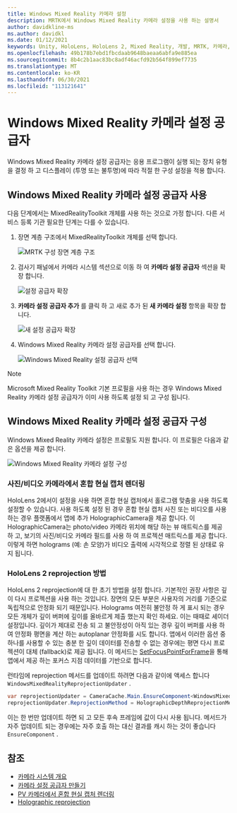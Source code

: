 ```yaml
---
title: Windows Mixed Reality 카메라 설정
description: MRTK에서 Windows Mixed Reality 카메라 설정을 사용 하는 설명서
author: davidkline-ms
ms.author: davidkl
ms.date: 01/12/2021
keywords: Unity, HoloLens, HoloLens 2, Mixed Reality, 개발, MRTK, 카메라,
ms.openlocfilehash: 49b178b7ebd1fbcdaab9648baeaa6abfa9e885ea
ms.sourcegitcommit: 8b4c2b1aac83bc8adf46acfd92b564f899ef7735
ms.translationtype: MT
ms.contentlocale: ko-KR
ms.lasthandoff: 06/30/2021
ms.locfileid: "113121641"
---
```

# <a name="windows-mixed-reality-camera-settings-provider"></a>Windows Mixed Reality 카메라 설정 공급자

Windows Mixed Reality 카메라 설정 공급자는 응용 프로그램이 실행 되는 장치 유형을 결정 하 고 디스플레이 (투명 또는 불투명)에 따라 적절 한 구성 설정을 적용 합니다.

## <a name="enabling-the-windows-mixed-reality-camera-settings-provider"></a>Windows Mixed Reality 카메라 설정 공급자 사용

다음 단계에서는 MixedRealityToolkit 개체를 사용 하는 것으로 가정 합니다. 다른 서비스 등록 기관 필요한 단계는 다를 수 있습니다.

1. 장면 계층 구조에서 MixedRealityToolkit 개체를 선택 합니다.

    ![MRTK 구성 장면 계층 구조](../images/MRTK_ConfiguredHierarchy.png)

2. 검사기 패널에서 카메라 시스템 섹션으로 이동 하 여 **카메라 설정 공급자** 섹션을 확장 합니다.

    ![설정 공급자 확장](../images/camera-system/ExpandProviders.png)

3. **카메라 설정 공급자 추가** 를 클릭 하 고 새로 추가 된 **새 카메라 설정** 항목을 확장 합니다.

    ![새 설정 공급자 확장](../images/camera-system/ExpandNewProvider.png)

4. Windows Mixed Reality 카메라 설정 공급자를 선택 합니다.

    ![Windows Mixed Reality 설정 공급자 선택](../images/camera-system/SelectWindowsMixedRealitySettings.png)

> [!NOTE]
> Microsoft Mixed Reality Toolkit 기본 프로필을 사용 하는 경우 Windows Mixed Reality 카메라 설정 공급자가 이미 사용 하도록 설정 되 고 구성 됩니다.

## <a name="configuring-the-windows-mixed-reality-camera-settings-provider"></a>Windows Mixed Reality 카메라 설정 공급자 구성

Windows Mixed Reality 카메라 설정은 프로필도 지원 합니다. 이 프로필은 다음과 같은 옵션을 제공 합니다.

![Windows Mixed Reality 카메라 설정 구성](../images/camera-system/WMRCameraSettingsProfile.png)

### <a name="render-mixed-reality-capture-from-the-photovideo-camera"></a>사진/비디오 카메라에서 혼합 현실 캡처 렌더링

HoloLens 2에서이 설정을 사용 하면 혼합 현실 캡처에서 홀로그램 맞춤을 사용 하도록 설정할 수 있습니다. 사용 하도록 설정 된 경우 혼합 현실 캡처 사진 또는 비디오를 사용 하는 경우 플랫폼에서 앱에 추가 HolographicCamera을 제공 합니다. 이 HolographicCamera는 photo/video 카메라 위치에 해당 하는 뷰 매트릭스를 제공 하 고, 보기의 사진/비디오 카메라 필드를 사용 하 여 프로젝션 매트릭스를 제공 합니다. 이렇게 하면 holograms (예: 손 모양)가 비디오 출력에 시각적으로 정렬 된 상태로 유지 됩니다.

### <a name="hololens-2-reprojection-method"></a>HoloLens 2 reprojection 방법

HoloLens 2 reprojection에 대 한 초기 방법을 설정 합니다. 기본적인 권장 사항은 깊이 다시 프로젝션을 사용 하는 것입니다. 장면의 모든 부분은 사용자의 거리를 기준으로 독립적으로 안정화 되기 때문입니다. Holograms 여전히 불안정 하 게 표시 되는 경우 모든 개체가 깊이 버퍼에 깊이를 올바르게 제출 했는지 확인 하세요. 이는 때때로 셰이더 설정입니다. 깊이가 제대로 전송 되 고 불안정성이 아직 있는 경우 깊이 버퍼를 사용 하 여 안정화 평면을 계산 하는 autoplanar 안정화를 시도 합니다. 앱에서 이러한 옵션 중 하나를 사용할 수 있는 충분 한 깊이 데이터를 전송할 수 없는 경우에는 평면 다시 프로젝션이 대체 (fallback)로 제공 됩니다. 이 메서드는 [SetFocusPointForFrame](https://docs.unity3d.com/ScriptReference/XR.WSA.HolographicSettings.SetFocusPointForFrame.html)을 통해 앱에서 제공 하는 포커스 지점 데이터를 기반으로 합니다.

런타임에 reprojection 메서드를 업데이트 하려면 다음과 같이에 액세스 합니다 `WindowsMixedRealityReprojectionUpdater` .

```c#
var reprojectionUpdater = CameraCache.Main.EnsureComponent<WindowsMixedRealityReprojectionUpdater>();
reprojectionUpdater.ReprojectionMethod = HolographicDepthReprojectionMethod.AutoPlanar;
```

이는 한 번만 업데이트 하면 되 고 모든 후속 프레임에 값이 다시 사용 됩니다. 메서드가 자주 업데이트 되는 경우에는 자주 호출 하는 대신 결과를 캐시 하는 것이 좋습니다 `EnsureComponent` .

## <a name="see-also"></a>참조

- [카메라 시스템 개요](camera-system-overview.md)
- [카메라 설정 공급자 만들기](create-settings-provider.md)
- [PV 카메라에서 혼합 현실 캡처 렌더링](/windows/mixed-reality/mixed-reality-capture-for-developers#render-from-the-pv-camera-opt-in)
- [Holographic reprojection](/windows/mixed-reality/hologram-stability#reprojection)